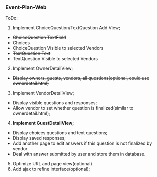 ### Event-Plan-Web

ToDo:

1. Implement ChoiceQuestion/TextQuestion Add View;
 * ~~ChoiceQuestion TextField~~
 * Choices
 * ChoiceQuestion Visible to selected Vendors
 * ~~TextQuestion Text~~
 * TextQuestion Visible to selected Vendors
 
2. Implement OwnerDetailView;
 * ~~Display owners, guests, vendors, all questions(optional, could use ownerdetail.html)~~
 
3. Implement VendorDetailView;
 * Display visible questions and responses;
 * Allow vendor to set whether question is finalized(similar to ownerdetail.html);
 
4. **Implement GuestDetailView;**
 * ~~Display choices questions and text questions;~~
 * Display saved responses;
 * Add another page to edit answers if this question is not finalized by vendor
 * Deal with answer submitted by user and store them in database.
 
5. Optimize URL and page view(optional)
6. Add ajax to refine interface(optional);
